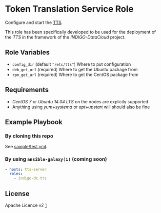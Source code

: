 Token Translation Service Role
==============================

Configure and start the [TTS](https://github.com/indigo-dc/tts).

This role has been specifically developed to be used for the deployment of the *TTS* in the framework of the *INDIGO-DataCloud* project.

Role Variables
--------------

 - `config_dir` (default `"/etc/tts"`) Where to put configuration
 - `deb_get_url` (required) Where to get the Ubuntu package from
 - `rpm_get_url` (required) Where to get the CentOS package from

Requirements
------------
 - *CentOS 7* or *Ubuntu 14.04 LTS* on the nodes are explicily supported
 - Anything using *yum*+*systemd* or *apt*+*upstart* will should also be fine

Example Playbook
----------------

### By cloning this repo
See [sample/test.yml](https://github.com/indigo-dc/ansible-role-tts/tree/master/sample/test.yml).

### By using `ansible-galaxy(1)` (coming soon)
```yaml
- hosts: tts-server
  roles:
    - indigo-dc.tts
```

License
-------

Apache Licence v2 [1]

[1]: http://www.apache.org/licenses/LICENSE-2.0

